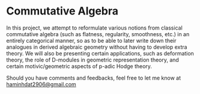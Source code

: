 # Commutative Algebra

In this project, we attempt to reformulate various notions from classical commutative algebra (such as flatness, regularity, smoothness, etc.) in an entirely categorical manner, so as to be able to later write down their analogues in derived algebraic geometry without having to develop extra theory. We will also be presenting certain applications, such as deformation theory, the role of D-modules in geometric representation theory, and certain motivic/geometric aspects of p-adic Hodge theory.

Should you have comments and feedbacks, feel free to let me know at haminhdat2906@gmail.com
